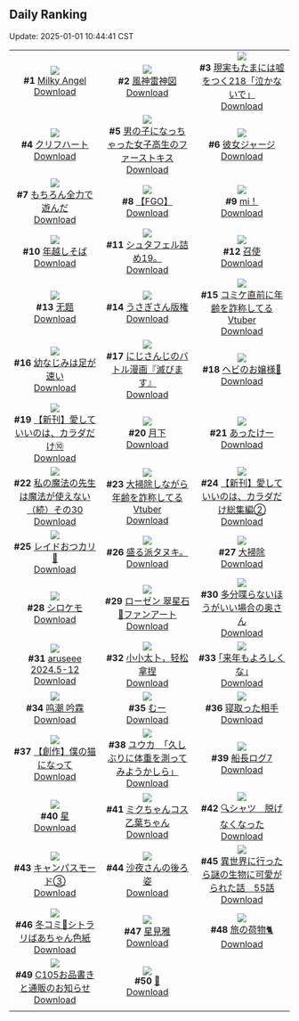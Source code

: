 ## Daily Ranking
Update: 2025-01-01 10:44:41 CST

|      |      |      |
| :----: | :----: | :----: |
| ![](https://i.pixiv.re/c/240x480/img-master/img/2024/12/30/00/00/23/125675496_p0_master1200.jpg)<br>**#1** [Milky Angel](https://www.pixiv.net/artworks/125675496)<br>[Download](https://i.pixiv.re/img-original/img/2024/12/30/00/00/23/125675496_p0.png) | ![](https://i.pixiv.re/c/240x480/img-master/img/2024/12/30/00/09/37/125676108_p0_master1200.jpg)<br>**#2** [風神雷神図](https://www.pixiv.net/artworks/125676108)<br>[Download](https://i.pixiv.re/img-original/img/2024/12/30/00/09/37/125676108_p0.jpg) | ![](https://i.pixiv.re/c/240x480/img-master/img/2024/12/29/18/00/27/125663208_p0_master1200.jpg)<br>**#3** [現実もたまには嘘をつく218「泣かないで」](https://www.pixiv.net/artworks/125663208)<br>[Download](https://i.pixiv.re/img-original/img/2024/12/29/18/00/27/125663208_p0.jpg) |
| ![](https://i.pixiv.re/c/240x480/img-master/img/2024/12/29/00/00/11/125642404_p0_master1200.jpg)<br>**#4** [クリフハート](https://www.pixiv.net/artworks/125642404)<br>[Download](https://i.pixiv.re/img-original/img/2024/12/29/00/00/11/125642404_p0.jpg) | ![](https://i.pixiv.re/c/240x480/img-master/img/2024/12/29/00/00/59/125642594_p0_master1200.jpg)<br>**#5** [男の子になっちゃった女子高生のファーストキス](https://www.pixiv.net/artworks/125642594)<br>[Download](https://i.pixiv.re/img-original/img/2024/12/29/00/00/59/125642594_p0.jpg) | ![](https://i.pixiv.re/c/240x480/img-master/img/2024/12/29/00/02/06/125642720_p0_master1200.jpg)<br>**#6** [彼女ジャージ](https://www.pixiv.net/artworks/125642720)<br>[Download](https://i.pixiv.re/img-original/img/2024/12/29/00/02/06/125642720_p0.jpg) |
| ![](https://i.pixiv.re/c/240x480/img-master/img/2024/12/30/22/12/17/125704779_p0_master1200.jpg)<br>**#7** [もちろん全力で遊んだ](https://www.pixiv.net/artworks/125704779)<br>[Download](https://i.pixiv.re/img-original/img/2024/12/30/22/12/17/125704779_p0.jpg) | ![](https://i.pixiv.re/c/240x480/img-master/img/2024/12/30/14/18/38/125691071_p0_master1200.jpg)<br>**#8** [【FGO】](https://www.pixiv.net/artworks/125691071)<br>[Download](https://i.pixiv.re/img-original/img/2024/12/30/14/18/38/125691071_p0.jpg) | ![](https://i.pixiv.re/c/240x480/img-master/img/2024/12/29/00/20/55/125643481_p0_master1200.jpg)<br>**#9** [mi！](https://www.pixiv.net/artworks/125643481)<br>[Download](https://i.pixiv.re/img-original/img/2024/12/29/00/20/55/125643481_p0.jpg) |
| ![](https://i.pixiv.re/c/240x480/img-master/img/2024/12/30/20/30/02/125701144_p0_master1200.jpg)<br>**#10** [年越しそば](https://www.pixiv.net/artworks/125701144)<br>[Download](https://i.pixiv.re/img-original/img/2024/12/30/20/30/02/125701144_p0.png) | ![](https://i.pixiv.re/c/240x480/img-master/img/2024/12/30/01/05/34/125677933_p0_master1200.jpg)<br>**#11** [シュタフェル詰め19。](https://www.pixiv.net/artworks/125677933)<br>[Download](https://i.pixiv.re/img-original/img/2024/12/30/01/05/34/125677933_p0.png) | ![](https://i.pixiv.re/c/240x480/img-master/img/2024/12/29/21/47/22/125670430_p0_master1200.jpg)<br>**#12** [召使](https://www.pixiv.net/artworks/125670430)<br>[Download](https://i.pixiv.re/img-original/img/2024/12/29/21/47/22/125670430_p0.jpg) |
| ![](https://i.pixiv.re/c/240x480/img-master/img/2024/12/29/00/00/41/125642552_p0_master1200.jpg)<br>**#13** [无题](https://www.pixiv.net/artworks/125642552)<br>[Download](https://i.pixiv.re/img-original/img/2024/12/29/00/00/41/125642552_p0.png) | ![](https://i.pixiv.re/c/240x480/img-master/img/2024/12/29/20/17/15/125667454_p0_master1200.jpg)<br>**#14** [うさぎさん版権](https://www.pixiv.net/artworks/125667454)<br>[Download](https://i.pixiv.re/img-original/img/2024/12/29/20/17/15/125667454_p0.jpg) | ![](https://i.pixiv.re/c/240x480/img-master/img/2024/12/29/22/19/49/125671633_p0_master1200.jpg)<br>**#15** [コミケ直前に年齢を詐称してるVtuber](https://www.pixiv.net/artworks/125671633)<br>[Download](https://i.pixiv.re/img-original/img/2024/12/29/22/19/49/125671633_p0.png) |
| ![](https://i.pixiv.re/c/240x480/img-master/img/2024/12/29/00/01/01/125642595_p0_master1200.jpg)<br>**#16** [幼なじみは足が速い](https://www.pixiv.net/artworks/125642595)<br>[Download](https://i.pixiv.re/img-original/img/2024/12/29/00/01/01/125642595_p0.png) | ![](https://i.pixiv.re/c/240x480/img-master/img/2024/12/29/12/33/04/125655779_p0_master1200.jpg)<br>**#17** [にじさんじのバトル漫画『滅びます』](https://www.pixiv.net/artworks/125655779)<br>[Download](https://i.pixiv.re/img-original/img/2024/12/29/12/33/04/125655779_p0.jpg) | ![](https://i.pixiv.re/c/240x480/img-master/img/2024/12/29/02/27/12/125646691_p0_master1200.jpg)<br>**#18** [ヘビのお嬢様🎀](https://www.pixiv.net/artworks/125646691)<br>[Download](https://i.pixiv.re/img-original/img/2024/12/29/02/27/12/125646691_p0.jpg) |
| ![](https://i.pixiv.re/c/240x480/img-master/img/2024/12/29/00/01/30/125642660_p0_master1200.jpg)<br>**#19** [【新刊】愛していいのは、カラダだけ⑩](https://www.pixiv.net/artworks/125642660)<br>[Download](https://i.pixiv.re/img-original/img/2024/12/29/00/01/30/125642660_p0.png) | ![](https://i.pixiv.re/c/240x480/img-master/img/2024/12/29/15/10/14/125658992_p0_master1200.jpg)<br>**#20** [月下](https://www.pixiv.net/artworks/125658992)<br>[Download](https://i.pixiv.re/img-original/img/2024/12/29/15/10/14/125658992_p0.png) | ![](https://i.pixiv.re/c/240x480/img-master/img/2024/12/30/16/34/45/125694077_p0_master1200.jpg)<br>**#21** [あったけー](https://www.pixiv.net/artworks/125694077)<br>[Download](https://i.pixiv.re/img-original/img/2024/12/30/16/34/45/125694077_p0.jpg) |
| ![](https://i.pixiv.re/c/240x480/img-master/img/2024/12/30/00/00/53/125675604_p0_master1200.jpg)<br>**#22** [私の魔法の先生は魔法が使えない（続）その30](https://www.pixiv.net/artworks/125675604)<br>[Download](https://i.pixiv.re/img-original/img/2024/12/30/00/00/53/125675604_p0.jpg) | ![](https://i.pixiv.re/c/240x480/img-master/img/2024/12/30/21/06/07/125702411_p0_master1200.jpg)<br>**#23** [大掃除しながら年齢を詐称してるVtuber](https://www.pixiv.net/artworks/125702411)<br>[Download](https://i.pixiv.re/img-original/img/2024/12/30/21/06/07/125702411_p0.png) | ![](https://i.pixiv.re/c/240x480/img-master/img/2024/12/29/00/01/28/125642654_p0_master1200.jpg)<br>**#24** [【新刊】愛していいのは、カラダだけ総集編②](https://www.pixiv.net/artworks/125642654)<br>[Download](https://i.pixiv.re/img-original/img/2024/12/29/00/01/28/125642654_p0.png) |
| ![](https://i.pixiv.re/c/240x480/img-master/img/2024/12/30/18/10/59/125696668_p0_master1200.jpg)<br>**#25** [レイドおつカリ🍛](https://www.pixiv.net/artworks/125696668)<br>[Download](https://i.pixiv.re/img-original/img/2024/12/30/18/10/59/125696668_p0.jpg) | ![](https://i.pixiv.re/c/240x480/img-master/img/2024/12/29/10/35/07/125653336_p0_master1200.jpg)<br>**#26** [盛る派タヌキ。](https://www.pixiv.net/artworks/125653336)<br>[Download](https://i.pixiv.re/img-original/img/2024/12/29/10/35/07/125653336_p0.jpg) | ![](https://i.pixiv.re/c/240x480/img-master/img/2024/12/29/13/04/55/125656393_p0_master1200.jpg)<br>**#27** [大掃除](https://www.pixiv.net/artworks/125656393)<br>[Download](https://i.pixiv.re/img-original/img/2024/12/29/13/04/55/125656393_p0.jpg) |
| ![](https://i.pixiv.re/c/240x480/img-master/img/2024/12/29/13/01/20/125656323_p0_master1200.jpg)<br>**#28** [シロケモ](https://www.pixiv.net/artworks/125656323)<br>[Download](https://i.pixiv.re/img-original/img/2024/12/29/13/01/20/125656323_p0.jpg) | ![](https://i.pixiv.re/c/240x480/img-master/img/2024/12/29/19/42/16/125666288_p0_master1200.jpg)<br>**#29** [ローゼン 翠星石🌹ファンアート](https://www.pixiv.net/artworks/125666288)<br>[Download](https://i.pixiv.re/img-original/img/2024/12/29/19/42/16/125666288_p0.jpg) | ![](https://i.pixiv.re/c/240x480/img-master/img/2024/12/29/00/02/15/125642736_p0_master1200.jpg)<br>**#30** [多分喋らないほうがいい場合の奥さん](https://www.pixiv.net/artworks/125642736)<br>[Download](https://i.pixiv.re/img-original/img/2024/12/29/00/02/15/125642736_p0.jpg) |
| ![](https://i.pixiv.re/c/240x480/img-master/img/2024/12/29/18/11/21/125663600_p0_master1200.jpg)<br>**#31** [aruseee 2024.5-12](https://www.pixiv.net/artworks/125663600)<br>[Download](https://i.pixiv.re/img-original/img/2024/12/29/18/11/21/125663600_p0.jpg) | ![](https://i.pixiv.re/c/240x480/img-master/img/2024/12/30/22/43/34/125685478_p0_master1200.jpg)<br>**#32** [小小太卜，轻松拿捏](https://www.pixiv.net/artworks/125685478)<br>[Download](https://i.pixiv.re/img-original/img/2024/12/30/22/43/34/125685478_p0.png) | ![](https://i.pixiv.re/c/240x480/img-master/img/2024/12/30/23/45/04/125708222_p0_master1200.jpg)<br>**#33** [｢来年もよろしくな｣](https://www.pixiv.net/artworks/125708222)<br>[Download](https://i.pixiv.re/img-original/img/2024/12/30/23/45/04/125708222_p0.jpg) |
| ![](https://i.pixiv.re/c/240x480/img-master/img/2024/12/29/21/39/56/125670168_p0_master1200.jpg)<br>**#34** [鸣潮 吟霖](https://www.pixiv.net/artworks/125670168)<br>[Download](https://i.pixiv.re/img-original/img/2024/12/29/21/39/56/125670168_p0.jpg) | ![](https://i.pixiv.re/c/240x480/img-master/img/2024/12/29/19/06/18/125665262_p0_master1200.jpg)<br>**#35** [むー](https://www.pixiv.net/artworks/125665262)<br>[Download](https://i.pixiv.re/img-original/img/2024/12/29/19/06/18/125665262_p0.png) | ![](https://i.pixiv.re/c/240x480/img-master/img/2024/12/29/00/10/23/125643135_p0_master1200.jpg)<br>**#36** [寝取った相手](https://www.pixiv.net/artworks/125643135)<br>[Download](https://i.pixiv.re/img-original/img/2024/12/29/00/10/23/125643135_p0.jpg) |
| ![](https://i.pixiv.re/c/240x480/img-master/img/2024/12/30/14/21/27/125691132_p0_master1200.jpg)<br>**#37** [【創作】僕の猫になって](https://www.pixiv.net/artworks/125691132)<br>[Download](https://i.pixiv.re/img-original/img/2024/12/30/14/21/27/125691132_p0.png) | ![](https://i.pixiv.re/c/240x480/img-master/img/2024/12/29/08/00/09/125650814_p0_master1200.jpg)<br>**#38** [ユウカ　「久しぶりに体重を測ってみようかしら」](https://www.pixiv.net/artworks/125650814)<br>[Download](https://i.pixiv.re/img-original/img/2024/12/29/08/00/09/125650814_p0.jpg) | ![](https://i.pixiv.re/c/240x480/img-master/img/2024/12/30/17/18/56/125695163_p0_master1200.jpg)<br>**#39** [船長ログ7](https://www.pixiv.net/artworks/125695163)<br>[Download](https://i.pixiv.re/img-original/img/2024/12/30/17/18/56/125695163_p0.jpg) |
| ![](https://i.pixiv.re/c/240x480/img-master/img/2024/12/29/00/00/10/125642401_p0_master1200.jpg)<br>**#40** [星](https://www.pixiv.net/artworks/125642401)<br>[Download](https://i.pixiv.re/img-original/img/2024/12/29/00/00/10/125642401_p0.png) | ![](https://i.pixiv.re/c/240x480/img-master/img/2024/12/29/14/37/12/125658294_p0_master1200.jpg)<br>**#41** [ミクちゃんコス乙葉ちゃん](https://www.pixiv.net/artworks/125658294)<br>[Download](https://i.pixiv.re/img-original/img/2024/12/29/14/37/12/125658294_p0.jpg) | ![](https://i.pixiv.re/c/240x480/img-master/img/2024/12/30/22/09/50/125704703_p0_master1200.jpg)<br>**#42** [🔍シャツ　脱げなくなった](https://www.pixiv.net/artworks/125704703)<br>[Download](https://i.pixiv.re/img-original/img/2024/12/30/22/09/50/125704703_p0.png) |
| ![](https://i.pixiv.re/c/240x480/img-master/img/2024/12/29/00/27/50/125643333_p0_master1200.jpg)<br>**#43** [キャンパスモード③](https://www.pixiv.net/artworks/125643333)<br>[Download](https://i.pixiv.re/img-original/img/2024/12/29/00/27/50/125643333_p0.jpg) | ![](https://i.pixiv.re/c/240x480/img-master/img/2024/12/29/00/43/52/125644299_p0_master1200.jpg)<br>**#44** [沙夜さんの後ろ姿](https://www.pixiv.net/artworks/125644299)<br>[Download](https://i.pixiv.re/img-original/img/2024/12/29/00/43/52/125644299_p0.jpg) | ![](https://i.pixiv.re/c/240x480/img-master/img/2024/12/30/00/01/17/125675659_p0_master1200.jpg)<br>**#45** [異世界に行ったら謎の生物に可愛がられた話　55話](https://www.pixiv.net/artworks/125675659)<br>[Download](https://i.pixiv.re/img-original/img/2024/12/30/00/01/17/125675659_p0.jpg) |
| ![](https://i.pixiv.re/c/240x480/img-master/img/2024/12/29/00/00/20/125642469_p0_master1200.jpg)<br>**#46** [冬コミ🔮シトラリばあちゃん色紙](https://www.pixiv.net/artworks/125642469)<br>[Download](https://i.pixiv.re/img-original/img/2024/12/29/00/00/20/125642469_p0.jpg) | ![](https://i.pixiv.re/c/240x480/img-master/img/2024/12/29/00/31/47/125643932_p0_master1200.jpg)<br>**#47** [星見雅](https://www.pixiv.net/artworks/125643932)<br>[Download](https://i.pixiv.re/img-original/img/2024/12/29/00/31/47/125643932_p0.jpg) | ![](https://i.pixiv.re/c/240x480/img-master/img/2024/12/29/12/01/03/125655046_p0_master1200.jpg)<br>**#48** [旅の荷物🐈](https://www.pixiv.net/artworks/125655046)<br>[Download](https://i.pixiv.re/img-original/img/2024/12/29/12/01/03/125655046_p0.jpg) |
| ![](https://i.pixiv.re/c/240x480/img-master/img/2024/12/29/19/32/26/125666038_p0_master1200.jpg)<br>**#49** [C105お品書きと通販のお知らせ](https://www.pixiv.net/artworks/125666038)<br>[Download](https://i.pixiv.re/img-original/img/2024/12/29/19/32/26/125666038_p0.jpg) | ![](https://i.pixiv.re/c/240x480/img-master/img/2024/12/30/19/41/22/125699504_p0_master1200.jpg)<br>**#50** [🍰](https://www.pixiv.net/artworks/125699504)<br>[Download](https://i.pixiv.re/img-original/img/2024/12/30/19/41/22/125699504_p0.png) |
|      |
